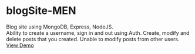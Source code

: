 # blogSite-MEN

Blog site using MongoDB, Express, NodeJS.<br>
Ability to create a username, sign in and out using Auth. Create, modify and delete posts that you created. Unable to modify posts from other users.<br>
<a href = "#">View Demo</a>
